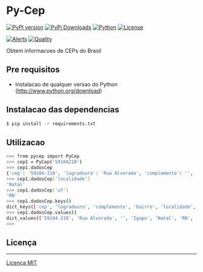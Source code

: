 # Py-Cep

[![PyPI version](https://img.shields.io/pypi/v/Py-Cep?style=for-the-badge)](https://pypi.org/project/Py-Cep/)
[![PyPi Downloads](https://img.shields.io/pypi/dm/Py-Cep?style=for-the-badge)](https://pypistats.org/packages/Py-Cep)
[![Python](https://img.shields.io/pypi/pyversions/Py-Cep?style=for-the-badge&logo=python)](https://www.python.org/)
[![License](https://img.shields.io/github/license/thomaznathanael/Py-Cep?style=for-the-badge)](https://github.com/thomaznathanael/Py-Cep/blob/main/LICENSE)

[![Alerts](https://img.shields.io/lgtm/alerts/github/thomaznathanael/Py-Cep?style=for-the-badge&logo=lgtm)](https://lgtm.com/projects/g/thomaznathanael/Py-Cep/alerts/)
[![Quality](https://img.shields.io/lgtm/grade/python/github/thomaznathanael/Py-Cep?style=for-the-badge&logo=lgtm)](https://lgtm.com/projects/g/thomaznathanael/Py-Cep/context:python)

Obtem informacoes de CEPs do Brasil

## Pre requisitos

  * Instalacao de qualquer versao do Python (http://www.python.org/download)
  
## Instalacao das dependencias

```bash
$ pip install -r requirements.txt
```

## Utilizacao

```bash
>>> from pycep import PyCep
>>> cep1 = PyCep('59104210')
>>> cep1.dadosCep
{'cep': '59104-210', 'logradouro': 'Rua Alvorada', 'complemento': '', 'bairro': 'Igapo', 'localidade': 'Natal', 'uf': 'RN', 'ibge': '2408102', 'gia': '', 'ddd': '84', 'siafi': '1761'}
>>> cep1.dadosCep['localidade']
'Natal'
>>> cep1.dadosCep['uf']
'RN'
>>> cep1.dadosCep.keys()
dict_keys(['cep', 'logradouro', 'complemento', 'bairro', 'localidade', 'uf', 'ibge', 'gia', 'ddd', 'siafi'])
>>> cep1.dadosCep.values()
dict_values(['59104-210', 'Rua Alvorada', '', 'Igapo', 'Natal', 'RN', '2408102', '', '84', '1761'])
>>>
```

## Licença
-------
[Licença MIT](LICENSE)
